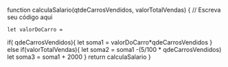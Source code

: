 function calculaSalario(qtdeCarrosVendidos, valorTotalVendas) {
    // Escreva seu código aqui
    
    let valorDoCarro = 
   if( qdeCarrosVendidos){
     let soma1 = valorDoCarro*qdeCarrosVendidos
   } else if(valorTotalVendas){
     let soma2 = soma1 -(5/100 * qdeCarrosVendidos)
     let soma3 = soma1 + 2000
   }
   return calculaSalario
   }
 